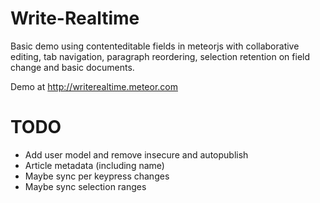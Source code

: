 # Write-Realtime

Basic demo using contenteditable fields in meteorjs with collaborative editing, tab navigation, paragraph reordering, selection retention on field change and basic documents.

Demo at http://writerealtime.meteor.com

# TODO
- Add user model and remove insecure and autopublish
- Article metadata (including name)
- Maybe sync per keypress changes
- Maybe sync selection ranges